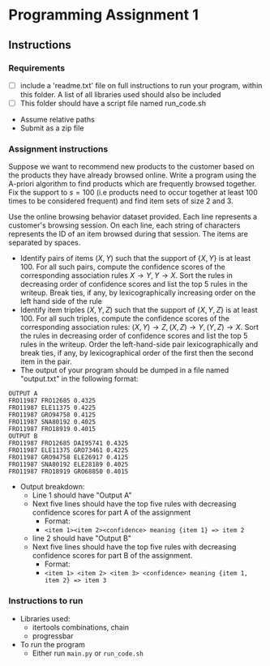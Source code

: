 # Programming Assignment 1

## Instructions

### Requirements
- [ ] include a 'readme.txt' file on full instructions to run your program, within this folder. A list of all libraries used should also be included
- [ ] This folder should have a script file named run_code.sh
- Assume relative paths
- Submit as a zip file

### Assignment instructions
Suppose we want to recommend new products to the customer based on the products they have already browsed online. Write a program using the A-priori algorithm to find products which are frequently browsed together. Fix the support to $s= 100$ (i.e products need to occur together at least 100 times to be considered frequent) and find item sets of size 2 and 3.

Use the online browsing behavior dataset provided. Each line represents a customer's browsing session. On each line, each string of characters represents the ID of an item browsed during that session. The items are separated by spaces.

- Identify pairs of items $(X,Y)$ such that the support of $\{X,Y\}$ is at least 100. For all such pairs, compute the confidence scores of the corresponding association rules $X\rightarrow Y, Y\rightarrow X$. Sort the rules in decreasing order of confidence scores and list the top 5 rules in the writeup. Break ties, if any, by lexicographically increasing order on the left hand side of the rule
- Identify item triples $(X, Y, Z)$ such that the support of $\{X, Y, Z\}$ is at 
least 100. For all such triples, compute the confidence scores of the 
corresponding association rules: $(X, Y) \rightarrow Z, (X, Z) \rightarrow Y, (Y, Z) \rightarrow X$. 
Sort the rules in decreasing order of confidence scores and list the top 5 
rules in the writeup. Order the left-hand-side pair lexicographically and 
break ties, if any, by lexicographical order of the first then the second 
item in the pair. 
- The output of your program should be dumped in a file named "output.txt" in the following format:
```
OUTPUT A 
FRO11987 FRO12685 0.4325 
FRO11987 ELE11375 0.4225 
FRO11987 GRO94758 0.4125 
FRO11987 SNA80192 0.4025 
FRO11987 FRO18919 0.4015 
OUTPUT B 
FRO11987 FRO12685 DAI95741 0.4325 
FRO11987 ELE11375 GRO73461 0.4225 
FRO11987 GRO94758 ELE26917 0.4125 
FRO11987 SNA80192 ELE28189 0.4025 
FRO11987 FRO18919 GRO68850 0.4015 
```
- Output breakdown:
    - Line 1 should have "Output A"
    - Next five lines should have the top five rules with decreasing confidence scores for part A of the assignment
        - Format:
        - `<item 1><item 2><confidence> meaning {item 1} => item 2`
    - line 2 should have "Output B"
    - Next five lines should have the top five rules with decreasing confidence scores for part B of the assignment.
        - Format:
        - `<item 1> <item 2> <item 3> <confidence> meaning {item 1, item 2} => item 3`

### Instructions to run
- Libraries used:
    - itertools combinations, chain 
    - progressbar
- To run the program
    - Either run `main.py` or `run_code.sh`